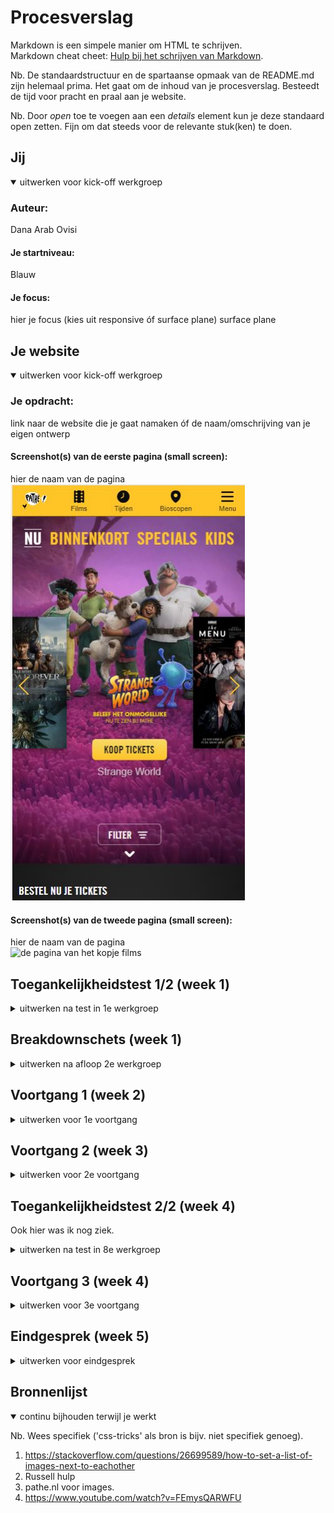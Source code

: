 # Procesverslag
Markdown is een simpele manier om HTML te schrijven.  
Markdown cheat cheet: [Hulp bij het schrijven van Markdown](https://github.com/adam-p/markdown-here/wiki/Markdown-Cheatsheet).

Nb. De standaardstructuur en de spartaanse opmaak van de README.md zijn helemaal prima. Het gaat om de inhoud van je procesverslag. Besteedt de tijd voor pracht en praal aan je website.

Nb. Door *open* toe te voegen aan een *details* element kun je deze standaard open zetten. Fijn om dat steeds voor de relevante stuk(ken) te doen.





## Jij

<details open>
  <summary>uitwerken voor kick-off werkgroep</summary>

  ### Auteur:
  Dana Arab Ovisi

  #### Je startniveau:
  Blauw

  #### Je focus:
  hier je focus (kies uit responsive óf surface plane)
 surface plane
</details>





## Je website

<details open>
  <summary>uitwerken voor kick-off werkgroep</summary>

  ### Je opdracht:
  link naar de website die je gaat namaken óf de naam/omschrijving van je eigen ontwerp

  #### Screenshot(s) van de eerste pagina (small screen): 
  hier de naam van de pagina  
  <img src="readme-images/dummy-plaatje.jpg" width="375px" alt="homepage van pathe.nl">

  #### Screenshot(s) van de tweede pagina (small screen):
  hier de naam van de pagina  
  <img src="readme-images/pathe.jpg" width="375px" alt="de pagina van het kopje films">
 
</details>



## Toegankelijkheidstest 1/2 (week 1)

<details>
  <summary>uitwerken na test in 1e werkgroep</summary>

  ### Bevindingen
  Lijst met je bevindingen die in de test naar voren kwamen:
  Het nadoen van een beperking is erg lastig en komt niet overeen met de realiteit.
  #### Screenreader
  Hier korte omschrijving (met indien nodig afbeeldingen)
  Een screenreader leest voor wat er op het scherm staat voor blinde gebruikers.
  Hier een omschrijving van hoe het opgelost kan worden (met indien nodig afbeeldingen)
  Het was enorm irritant en verliep erg langzaam. Alles werd ook telkens herhaald.

  #### Muis en Toetsenbord 
  Hier korte omschrijving (met indien nodig afbeeldingen)

  Hier een omschrijving van hoe het opgelost kan worden (met indien nodig afbeeldingen)
  Dit ging zoals gedacht erg makkelijk.

  #### Motoriek (shocks, elastiekjes)
  Hier korte omschrijving (met indien nodig afbeeldingen)
  Het nadoen van een slecht motoriek.
  Hier een omschrijving van hoe het opgelost kan worden (met indien nodig afbeeldingen)
  De elastiekjes hadden bijna geen impact op het navigeren door de site.

  #### Visueel (brillen, contrast, kleurenblind, dark/light). 
  Hier korte omschrijving (met indien nodig afbeeldingen)
  Een bril met verschillende soorten visuele stoornissen.

  Hier een omschrijving van hoe het opgelost kan worden (met indien nodig afbeeldingen)
  De wazige bril was het meest realistisch. Er bleek dat letters die normaal makkelijk van de achtergrond te onderscheiden zijn,
  nu juist moeilijk te onderscheiden waren. Als de kleuren zelfs enigzins in het zelfde kleurenpallet vallen, kun je ze niet 
  onderscheiden.

</details>



## Breakdownschets (week 1)

<details>
  <summary>uitwerken na afloop 2e werkgroep</summary>

  ### de hele pagina: 
  <img src="readme-images/dummy-plaatje.jpg" width="375px" alt="breakdown van de hele pagina">

  ### dynamisch deel (bijv menu): 
  <img src="readme-images/dummy-plaatje.jpg" width="375px" alt="breakdown van een dynamisch deel">

  ### wellicht nog een dynamisch deel (bijv filter): 
  <img src="readme-images/dummy-plaatje.jpg" width="375px" alt="breakdown van nog een dynamisch deel">

</details>





## Voortgang 1 (week 2)

<details>
  <summary>uitwerken voor 1e voortgang</summary>

  ### Stand van zaken
  hier dit ging goed & dit was lastig (neem ook screenshots op van delen van je website en code)
  Het maken van de header ging lastiger dan gedacht omdat de html code eerst niet correct was. Na het correct maken
  daarvan stond alles verkeerd, en zelfs na alles in css correct aan te passen stond het nogsteeds niet goed.
  Ook probeer ik nog uit te zoeken hoe ik nou de films naast elkaar kan plaatsen.
 
   <img src="readme-images/html1.jpg" width="375px" alt="html code">
    <img src="readme-images/site1.jpg" width="375px" alt="Site tot nu toe">



  ### Agenda voor meeting
  samen met je groepje opstellen

  | student 1      | student 2          | student 3    | student 4        |
  | ---            | ---                | ---          | ---              |
  | dit bespreken  | en dit             | en ik dit    | en dan ik dat    |
  | en dat ook nog | dit als er tijd is | nog een punt | dit wil ik zeker |
  | ...            | ...                | ...          | ...              |


  ### Verslag van meeting
  hier na afloop snel de uitkomsten van de meeting vastleggen

  - punt 1
  - punt 2
  - nog een punt
  - ...

</details>





## Voortgang 2 (week 3)

<details>
  <summary>uitwerken voor 2e voortgang</summary>

  ### Stand van zaken
  hier dit ging goed & dit was lastig (neem ook screenshots op van delen van je website en code)

Deze week was ik jammer genoeg ziek.

  ### Agenda voor meeting
  samen met je groepje opstellen

  | student 1      | student 2          | student 3    | student 4        |
  | ---            | ---                | ---          | ---              |
  | dit bespreken  | en dit             | en ik dit    | en dan ik dat    |
  | en dat ook nog | dit als er tijd is | nog een punt | dit wil ik zeker |
  | ...            | ...                | ...          | ...              |


  ### Verslag van meeting
  hier na afloop snel de uitkomsten van de meeting vastleggen

  - punt 1
  - punt 2
  - nog een punt
- ...

</details>





## Toegankelijkheidstest 2/2 (week 4)

Ook hier was ik nog ziek.

<details>
  <summary>uitwerken na test in 8e werkgroep</summary>

  ### Bevindingen
  Lijst met je bevindingen die in de test naar voren kwamen (geef ook aan wat er verbeterd is):

  #### Screenreader
  Hier korte omschrijving (met indien nodig afbeeldingen)

  Hier een omschrijving van hoe het opgelost kan worden (met indien nodig afbeeldingen)


  #### Muis en Toetsenbord 
  Hier korte omschrijving (met indien nodig afbeeldingen)

  Hier een omschrijving van hoe het opgelost kan worden (met indien nodig afbeeldingen)


  #### Motoriek (shocks, elastiekjes)
  Hier korte omschrijving (met indien nodig afbeeldingen)

  Hier een omschrijving van hoe het opgelost kan worden (met indien nodig afbeeldingen)


  #### Visueel (brillen, contrast, kleurenblind, dark/light). 
  Hier korte omschrijving (met indien nodig afbeeldingen)

  Hier een omschrijving van hoe het opgelost kan worden (met indien nodig afbeeldingen)

</details>





## Voortgang 3 (week 4)

<details>
  <summary>uitwerken voor 3e voortgang</summary>

  ### Stand van zaken
  hier dit ging goed & dit was lastig (neem ook screenshots op van delen van je website en code)

Het maken van de site ging beter dan gedacht. Het begint steeds meer te lijken op de echte pathe site.

  ### Agenda voor meeting
  samen met je groepje opstellen

  | student 1      | student 2          | student 3    | student 4        |
  | ---            | ---                | ---          | ---              |
  | dit bespreken  | en dit             | en ik dit    | en dan ik dat    |
  | en dat ook nog | dit als er tijd is | nog een punt | dit wil ik zeker |
  | ...            | ...                | ...          | ...              |


  ### Verslag van meeting
  hier na afloop snel de uitkomsten van de meeting vastleggen

  - CSS mooi maken.
  - nth of type leren.

</details>





## Eindgesprek (week 5)

<details>
  <summary>uitwerken voor eindgesprek</summary>

  ### Je uitkomst - karakteristiek screenshots:
  <img src="readme-images/wittetekst.jpg" width="375px" alt="uitomst opdracht 1">
De tekst hover met effect is mooi gelukt.

  ### Dit ging goed/Heb ik geleerd: 
Door op de juiste film te klikken, verander de background naar de gekozen film.

  <img src="readme-images/achtergrondswitch.jpg" width="375px" alt="top">


  ### Dit was lastig/Is niet gelukt:
  De achtergrond was niet weer terug te veranderen naar het plaatje ervoor.

  <img src="readme-images/error.jpg" width="375px" alt="bummer">
</details>





## Bronnenlijst

<details open>
  <summary>continu bijhouden terwijl je werkt</summary>

  Nb. Wees specifiek ('css-tricks' als bron is bijv. niet specifiek genoeg).

  1. https://stackoverflow.com/questions/26699589/how-to-set-a-list-of-images-next-to-eachother
  2. Russell hulp
  3. pathe.nl voor images.
  4. https://www.youtube.com/watch?v=FEmysQARWFU

</details>